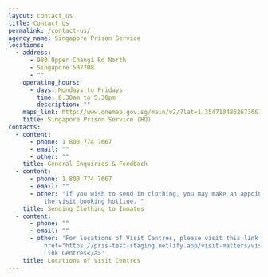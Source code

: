 ```yaml
---
layout: contact_us
title: Contact Us
permalink: /contact-us/
agency_name: Singapore Prison Service
locations:
  - address:
      - 980 Upper Changi Rd North
      - Singapore 507708
      - ""
    operating_hours:
      - days: Mondays to Fridays
        time: 8.30am to 5.30pm
        description: ""
    maps_link: http://www.onemap.gov.sg/main/v2/?lat=1.35471048626736&lng=103.969553717718
    title: Singapore Prison Service (HQ)
contacts:
  - content:
      - phone: 1 800 774 7667
      - email: ""
      - other: ""
    title: General Enquiries & Feedback
  - content:
      - phone: 1 800 774 7667
      - email: ""
      - other: "If you wish to send in clothing, you may make an appointment by calling
          the visit booking hotline. "
    title: Sending Clothing to Inmates
  - content:
      - phone: ""
      - email: ""
      - other: 'For locations of Visit Centres, please visit this link: <a
          href="https://pris-test-staging.netlify.app/visit-matters/visit-information/permalink">Prison
          Link Centres</a>'
    title: Locations of Visit Centres
---
```

